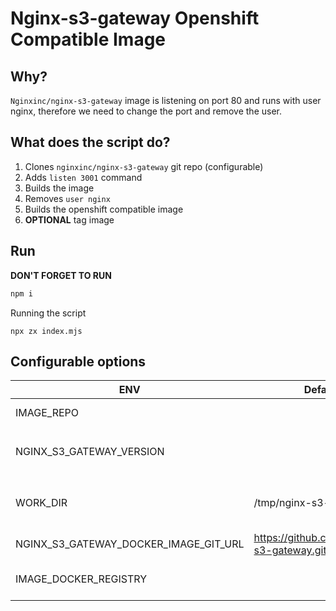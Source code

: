 # Nginx-s3-gateway Openshift Compatible Image

## Why?

`Nginxinc/nginx-s3-gateway` image is listening on port 80 and runs with user nginx,
therefore we need to change the port and remove the user.

## What does the script do?

1. Clones `nginxinc/nginx-s3-gateway` git repo (configurable)
2. Adds `listen 3001` command
3. Builds the image
3. Removes `user nginx`
4. Builds the openshift compatible image
5. **OPTIONAL** tag image

## Run

**DON'T FORGET TO RUN**
```sh
npm i
```

Running the script
```
npx zx index.mjs
```

## Configurable options
| ENV                                   | Default Value                                    | Description                                     | mandatory? |
|---------------------------------------|--------------------------------------------------|-------------------------------------------------|------------|
| IMAGE_REPO                            |                                                  | The name of the image                           | yes        |
| NGINX_S3_GATEWAY_VERSION              |                                                  | The `nginxinc/nginx-s3-gateway` version         | yes        |
| WORK_DIR                              | /tmp/nginx-s3-gateway                            | The folder where the script clones the git repo | no         |
| NGINX_S3_GATEWAY_DOCKER_IMAGE_GIT_URL | https://github.com/nginxinc/nginx-s3-gateway.git | The https url of the git repo                   | no         |
| IMAGE_DOCKER_REGISTRY                 |                                                  | If set it will tag image with registry prefix   | no         |
